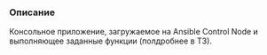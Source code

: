 ### Описание

Консольное приложение, загружаемое на Ansible Control Node и выполняющее заданные функции (полдробнее в ТЗ).

